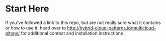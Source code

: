# Start Here

If you've followed a link to this repo, but are not really sure what it contains
or how to use it, head over to http://hybrid-cloud-patterns.io/multicloud-gitops/
for additional context and installation instructions
